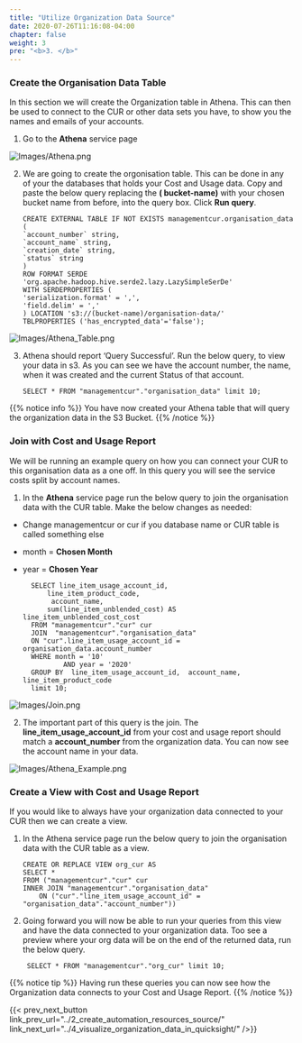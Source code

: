 ```yaml
---
title: "Utilize Organization Data Source"
date: 2020-07-26T11:16:08-04:00
chapter: false
weight: 3
pre: "<b>3. </b>"
---
```


### Create the Organisation Data Table
In this section we will create the Organization table in Athena. This can then be used to connect to the CUR or other data sets you have, to show you the names and emails of your accounts.

1.	Go to the **Athena** service page

![Images/Athena.png](/Cost/300_Orginization_Data_CUR_Connection/Images/Athena.png)

2.	We are going to create the orgonisation table. This can be done in any of your the databases that holds your Cost and Usage data. Copy and paste the below query replacing the **( bucket-name)** with your chosen bucket name from before, into the query box. Click **Run query**.

		CREATE EXTERNAL TABLE IF NOT EXISTS managementcur.organisation_data (
		`account_number` string,
		`account_name` string,
		`creation_date` string,
		`status` string 
		)
		ROW FORMAT SERDE 'org.apache.hadoop.hive.serde2.lazy.LazySimpleSerDe'
		WITH SERDEPROPERTIES (
		'serialization.format' = ',',
		'field.delim' = ','
		) LOCATION 's3://(bucket-name)/organisation-data/'
		TBLPROPERTIES ('has_encrypted_data'='false'); 

![Images/Athena_Table.png](/Cost/300_Orginization_Data_CUR_Connection/Images/Athena_Table.png)

3.	Athena should report ‘Query Successful’. Run the below query, to view your data in s3. As you can see we have the account number, the name, when it was created and the current Status of that account.

		SELECT * FROM "managementcur"."organisation_data" limit 10;

{{% notice info %}}
You have now created your Athena table that will query the organization data in the S3 Bucket. 
{{% /notice %}}


### Join with Cost and Usage Report

We will be running an example query on how you can connect your CUR to this organisation data as a one off. In this query you will see the service costs split by account names. 

1.	In the **Athena** service page run the below query to join the organisation data with the CUR table. Make the below changes as needed:

- Change managementcur or cur if you database name or CUR table is called something else
- month = **Chosen Month**
- year = **Chosen Year**

		SELECT line_item_usage_account_id,
			line_item_product_code,
			 account_name,
			sum(line_item_unblended_cost) AS line_item_unblended_cost_cost
		FROM "managementcur"."cur" cur
		JOIN  "managementcur"."organisation_data"
		ON "cur".line_item_usage_account_id = organisation_data.account_number
		WHERE month = '10'
				AND year = '2020'
		GROUP BY  line_item_usage_account_id,  account_name, line_item_product_code
		limit 10;

![Images/Join.png](/Cost/300_Orginization_Data_CUR_Connection/Images/Join.png)

2. The important part of this query is the join. The **line_item_usage_account_id** from your cost and usage report should match a **account_number** from the organization data. You can now see the account name in your data.

![Images/Athena_Example.png](/Cost/300_Orginization_Data_CUR_Connection/Images/Athena_Example.png)

### Create a View with Cost and Usage Report

If you would like to always have your organization data connected to your CUR then we can create a view. 

1.	In the Athena service page run the below query to join the organisation data with the CUR table as a view. 

		CREATE OR REPLACE VIEW org_cur AS
		SELECT *
		FROM ("managementcur"."cur" cur
		INNER JOIN "managementcur"."organisation_data"
			ON ("cur"."line_item_usage_account_id" = "organisation_data"."account_number")) 
			


2. Going forward you will now be able to run your queries from this view and have the data connected to your organization data. Too see a preview where your org data will be on the end of the returned data, run the below query.

		SELECT * FROM "managementcur"."org_cur" limit 10;

{{% notice tip %}}
Having run these queries you can now see how the Organization data connects to your Cost and Usage Report. 
{{% /notice %}}


{{< prev_next_button link_prev_url="../2_create_automation_resources_source/" link_next_url="../4_visualize_organization_data_in_quicksight/" />}}

